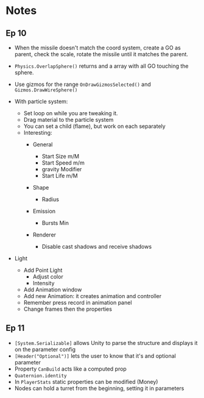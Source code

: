 

# Notes

## Ep 10
- When the missile doesn't match the coord system, create a GO as parent, check the scale, rotate the missile until it matches the parent.

- `Physics.OverlapSphere()` returns and a array with all GO touching the sphere.

- Use gizmos for the range `OnDrawGizmosSelected()` and `Gizmos.DrawWireSphere()`

- With particle system:
    - Set loop on while you are tweaking it.
    - Drag material to the particle system
    - You can set a child (flame), but work on each separately
    - Interesting:
        - General
            - Start Size m/M
            - Start Speed m/m
            - gravity Modifier
            - Start Life m/M

        - Shape
            - Radius
        - Emission
            - Bursts Min
        - Renderer
            - Disable cast shadows and receive shadows
- Light
    - Add Point Light
        - Adjust color
        - Intensity
    - Add Animation window
    - Add new Animation: it creates animation and controller
    - Remember press record in animation panel
    - Change frames then the properties


## Ep 11
- `[System.Serializable]` allows Unity to parse the structure and displays it on the parameter config
- `[Header("Optional")]` lets the user to know that it's and optional parameter
- Property `CanBuild` acts like a computed prop
- `Quaternion.identity`
- In `PlayerStats` static properties can be modified (Money)
- Nodes can hold a turret from the beginning, setting it in parameters


